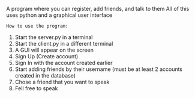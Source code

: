 A program where you can register, add friends, and talk to them
All of this uses python and a graphical user interface


    How to use the program:
1) Start the server.py in a terminal 
2) Start the client.py in a different terminal 
3) A GUI will appear on the screen 
4) Sign Up (Create account) 
5) Sign In with the account created earlier  
6) Start adding friends by their username (must be at least 2 accounts created in the database) 
7) Chose a friend that you want to speak 
8) Fell free to speak
